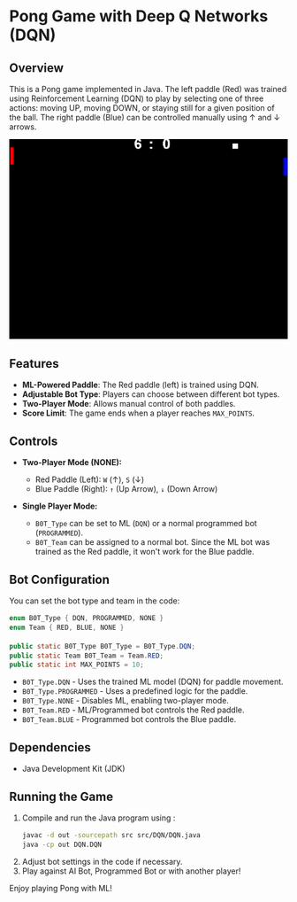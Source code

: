 # Pong Game with Deep Q Networks (DQN)

## Overview

This is a Pong game implemented in Java. The left paddle (Red) was trained using Reinforcement Learning (DQN) to play by selecting one of three actions: moving UP, moving DOWN, or staying still for a given position of the ball. The right paddle (Blue) can be controlled manually using ↑ and ↓ arrows.

![Demo](assets/demo.gif)
## Features

- **ML-Powered Paddle**: The Red paddle (left) is trained using DQN.
- **Adjustable Bot Type**: Players can choose between different bot types.
- **Two-Player Mode**: Allows manual control of both paddles.
- **Score Limit**: The game ends when a player reaches `MAX_POINTS`.

## Controls

- **Two-Player Mode (NONE):**

  - Red Paddle (Left): `W` (↑), `S` (↓)
  - Blue Paddle (Right): `↑` (Up Arrow), `↓` (Down Arrow)

- **Single Player Mode:**

  - `B0T_Type` can be set to ML (`DQN`) or a normal programmed bot (`PROGRAMMED`).
  - `B0T_Team` can be assigned to a normal bot. Since the ML bot was trained as the Red paddle, it won't work for the Blue paddle.

## Bot Configuration

You can set the bot type and team in the code:

```java
enum B0T_Type { DQN, PROGRAMMED, NONE }
enum Team { RED, BLUE, NONE }

public static B0T_Type B0T_Type = B0T_Type.DQN;
public static Team B0T_Team = Team.RED;
public static int MAX_POINTS = 10;
```

- `B0T_Type.DQN` - Uses the trained ML model (DQN) for paddle movement.
- `B0T_Type.PROGRAMMED` - Uses a predefined logic for the paddle.
- `B0T_Type.NONE` - Disables ML, enabling two-player mode.
- `B0T_Team.RED` - ML/Programmed bot controls the Red paddle.
- `B0T_Team.BLUE` - Programmed bot controls the Blue paddle.

## Dependencies

- Java Development Kit (JDK)

## Running the Game

1. Compile and run the Java program using :
   ```sh
   javac -d out -sourcepath src src/DQN/DQN.java
   java -cp out DQN.DQN
   ```
2. Adjust bot settings in the code if necessary.
3. Play against AI Bot, Programmed Bot or with another player!

Enjoy playing Pong with ML!
